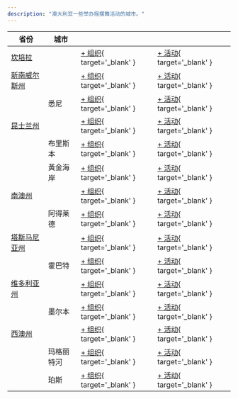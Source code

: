 ```yaml
---
description: "澳大利亚一些举办摇摆舞活动的城市。"
---
```


| 省份 | 城市 | | |
| --- | --- | --- | --- |
| [坎培拉](by_city.md#canberra) | | [+ 组织](https://github.com/swingdance/orgs/issues/new?assignees=&labels=add+org&projects=&template=02-add_entity.yml&title=%5Bau%5D%20%3CName%3E&region=au&province=Canberra&city=Canberra){ target='_blank' } | [+ 活动](https://github.com/swingdance/events/issues/new?assignees=&labels=add+event&projects=&template=02-add_entity.yml&title=%5B2024%2Fau%5D%20%3CName%3E&region=au&province=Canberra&city=Canberra&org_id=&date_starts=2024-&date_ends=2024-){ target='_blank' } |
| [新南威尔斯州](by_city.md#new-south-wales) | | [+ 组织](https://github.com/swingdance/orgs/issues/new?assignees=&labels=add+org&projects=&template=02-add_entity.yml&title=%5Bau%5D%20%3CName%3E&region=au&province=New%20South%20Wales&city=){ target='_blank' } | [+ 活动](https://github.com/swingdance/events/issues/new?assignees=&labels=add+event&projects=&template=02-add_entity.yml&title=%5B2024%2Fau%5D%20%3CName%3E&region=au&province=New%20South%20Wales&city=&org_id=&date_starts=2024-&date_ends=2024-){ target='_blank' } |
| | 悉尼 | [+ 组织](https://github.com/swingdance/orgs/issues/new?assignees=&labels=add+org&projects=&template=02-add_entity.yml&title=%5Bau%5D%20%3CName%3E&region=au&province=New%20South%20Wales&city=Sydney){ target='_blank' } | [+ 活动](https://github.com/swingdance/events/issues/new?assignees=&labels=add+event&projects=&template=02-add_entity.yml&title=%5B2024%2Fau%5D%20%3CName%3E&region=au&province=New%20South%20Wales&city=Sydney&org_id=&date_starts=2024-&date_ends=2024-){ target='_blank' } |
| [昆士兰州](by_city.md#queensland) | | [+ 组织](https://github.com/swingdance/orgs/issues/new?assignees=&labels=add+org&projects=&template=02-add_entity.yml&title=%5Bau%5D%20%3CName%3E&region=au&province=Queensland&city=){ target='_blank' } | [+ 活动](https://github.com/swingdance/events/issues/new?assignees=&labels=add+event&projects=&template=02-add_entity.yml&title=%5B2024%2Fau%5D%20%3CName%3E&region=au&province=Queensland&city=&org_id=&date_starts=2024-&date_ends=2024-){ target='_blank' } |
| | 布里斯本 | [+ 组织](https://github.com/swingdance/orgs/issues/new?assignees=&labels=add+org&projects=&template=02-add_entity.yml&title=%5Bau%5D%20%3CName%3E&region=au&province=Queensland&city=Brisbane){ target='_blank' } | [+ 活动](https://github.com/swingdance/events/issues/new?assignees=&labels=add+event&projects=&template=02-add_entity.yml&title=%5B2024%2Fau%5D%20%3CName%3E&region=au&province=Queensland&city=Brisbane&org_id=&date_starts=2024-&date_ends=2024-){ target='_blank' } |
| | 黃金海岸 | [+ 组织](https://github.com/swingdance/orgs/issues/new?assignees=&labels=add+org&projects=&template=02-add_entity.yml&title=%5Bau%5D%20%3CName%3E&region=au&province=Queensland&city=Gold%20Coast){ target='_blank' } | [+ 活动](https://github.com/swingdance/events/issues/new?assignees=&labels=add+event&projects=&template=02-add_entity.yml&title=%5B2024%2Fau%5D%20%3CName%3E&region=au&province=Queensland&city=Gold%20Coast&org_id=&date_starts=2024-&date_ends=2024-){ target='_blank' } |
| [南澳州](by_city.md#south-australia) | | [+ 组织](https://github.com/swingdance/orgs/issues/new?assignees=&labels=add+org&projects=&template=02-add_entity.yml&title=%5Bau%5D%20%3CName%3E&region=au&province=South%20Australia&city=){ target='_blank' } | [+ 活动](https://github.com/swingdance/events/issues/new?assignees=&labels=add+event&projects=&template=02-add_entity.yml&title=%5B2024%2Fau%5D%20%3CName%3E&region=au&province=South%20Australia&city=&org_id=&date_starts=2024-&date_ends=2024-){ target='_blank' } |
| | 阿得莱德 | [+ 组织](https://github.com/swingdance/orgs/issues/new?assignees=&labels=add+org&projects=&template=02-add_entity.yml&title=%5Bau%5D%20%3CName%3E&region=au&province=South%20Australia&city=Adelaide){ target='_blank' } | [+ 活动](https://github.com/swingdance/events/issues/new?assignees=&labels=add+event&projects=&template=02-add_entity.yml&title=%5B2024%2Fau%5D%20%3CName%3E&region=au&province=South%20Australia&city=Adelaide&org_id=&date_starts=2024-&date_ends=2024-){ target='_blank' } |
| [塔斯马尼亚州](by_city.md#tasmania) | | [+ 组织](https://github.com/swingdance/orgs/issues/new?assignees=&labels=add+org&projects=&template=02-add_entity.yml&title=%5Bau%5D%20%3CName%3E&region=au&province=Tasmania&city=){ target='_blank' } | [+ 活动](https://github.com/swingdance/events/issues/new?assignees=&labels=add+event&projects=&template=02-add_entity.yml&title=%5B2024%2Fau%5D%20%3CName%3E&region=au&province=Tasmania&city=&org_id=&date_starts=2024-&date_ends=2024-){ target='_blank' } |
| | 霍巴特 | [+ 组织](https://github.com/swingdance/orgs/issues/new?assignees=&labels=add+org&projects=&template=02-add_entity.yml&title=%5Bau%5D%20%3CName%3E&region=au&province=Tasmania&city=Hobart){ target='_blank' } | [+ 活动](https://github.com/swingdance/events/issues/new?assignees=&labels=add+event&projects=&template=02-add_entity.yml&title=%5B2024%2Fau%5D%20%3CName%3E&region=au&province=Tasmania&city=Hobart&org_id=&date_starts=2024-&date_ends=2024-){ target='_blank' } |
| [维多利亚州](by_city.md#victoria) | | [+ 组织](https://github.com/swingdance/orgs/issues/new?assignees=&labels=add+org&projects=&template=02-add_entity.yml&title=%5Bau%5D%20%3CName%3E&region=au&province=Victoria&city=){ target='_blank' } | [+ 活动](https://github.com/swingdance/events/issues/new?assignees=&labels=add+event&projects=&template=02-add_entity.yml&title=%5B2024%2Fau%5D%20%3CName%3E&region=au&province=Victoria&city=&org_id=&date_starts=2024-&date_ends=2024-){ target='_blank' } |
| | 墨尔本 | [+ 组织](https://github.com/swingdance/orgs/issues/new?assignees=&labels=add+org&projects=&template=02-add_entity.yml&title=%5Bau%5D%20%3CName%3E&region=au&province=Victoria&city=Melbourne){ target='_blank' } | [+ 活动](https://github.com/swingdance/events/issues/new?assignees=&labels=add+event&projects=&template=02-add_entity.yml&title=%5B2024%2Fau%5D%20%3CName%3E&region=au&province=Victoria&city=Melbourne&org_id=&date_starts=2024-&date_ends=2024-){ target='_blank' } |
| [西澳州](by_city.md#western-australia) | | [+ 组织](https://github.com/swingdance/orgs/issues/new?assignees=&labels=add+org&projects=&template=02-add_entity.yml&title=%5Bau%5D%20%3CName%3E&region=au&province=Western%20Australia&city=){ target='_blank' } | [+ 活动](https://github.com/swingdance/events/issues/new?assignees=&labels=add+event&projects=&template=02-add_entity.yml&title=%5B2024%2Fau%5D%20%3CName%3E&region=au&province=Western%20Australia&city=&org_id=&date_starts=2024-&date_ends=2024-){ target='_blank' } |
| | 玛格丽特河 | [+ 组织](https://github.com/swingdance/orgs/issues/new?assignees=&labels=add+org&projects=&template=02-add_entity.yml&title=%5Bau%5D%20%3CName%3E&region=au&province=Western%20Australia&city=Margaret%20River){ target='_blank' } | [+ 活动](https://github.com/swingdance/events/issues/new?assignees=&labels=add+event&projects=&template=02-add_entity.yml&title=%5B2024%2Fau%5D%20%3CName%3E&region=au&province=Western%20Australia&city=Margaret%20River&org_id=&date_starts=2024-&date_ends=2024-){ target='_blank' } |
| | 珀斯 | [+ 组织](https://github.com/swingdance/orgs/issues/new?assignees=&labels=add+org&projects=&template=02-add_entity.yml&title=%5Bau%5D%20%3CName%3E&region=au&province=Western%20Australia&city=Perth){ target='_blank' } | [+ 活动](https://github.com/swingdance/events/issues/new?assignees=&labels=add+event&projects=&template=02-add_entity.yml&title=%5B2024%2Fau%5D%20%3CName%3E&region=au&province=Western%20Australia&city=Perth&org_id=&date_starts=2024-&date_ends=2024-){ target='_blank' } |
